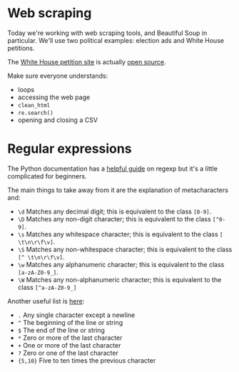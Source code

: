 # Web scraping

Today we're working with web scraping tools, and Beautiful Soup in particular. We'll use two political examples: election ads and White House petitions. 

The [White House petition site](https://petitions.whitehouse.gov/petitions) is actually [open source](https://github.com/WhiteHouse/petitions). 

Make sure everyone understands:

- loops
- accessing the web page
- `clean_html`
- `re.search()`
- opening and closing a CSV 

# Regular expressions

The Python documentation has a [helpful guide](http://docs.python.org/2/howto/regex.html) on regexp but it's a little complicated for beginners.

The main things to take away from it are the explanation of metacharacters and:

- `\d` Matches any decimal digit; this is equivalent to the class `[0-9]`.
- `\D` Matches any non-digit character; this is equivalent to the class `[^0-9]`.
- `\s` Matches any whitespace character; this is equivalent to the class `[ \t\n\r\f\v]`.
- `\S` Matches any non-whitespace character; this is equivalent to the class `[^ \t\n\r\f\v]`.
- `\w` Matches any alphanumeric character; this is equivalent to the class `[a-zA-Z0-9_]`.
- `\W` Matches any non-alphanumeric character; this is equivalent to the class `[^a-zA-Z0-9_]`

Another useful list is [here](http://www.upriss.org.uk/python/session7.html):

- `.`  Any single character except a newline
- `^` The beginning of the line or string
- `$`  The end of the line or string
- `*`  Zero or more of the last character
- `+`  One or more of the last character
- `?`  Zero or one of the last character
- `{5,10}`   Five to ten times the previous character
